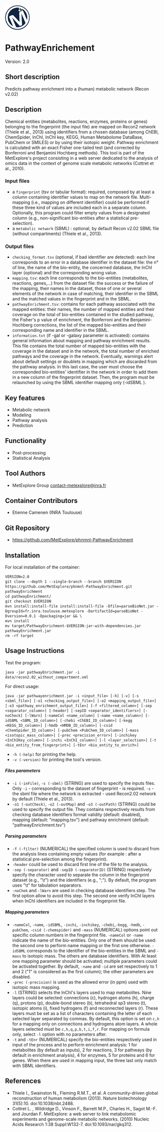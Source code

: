 ![LOGO](Logo_Metexplore.png)
# PathwayEnrichement

Version: 2.0

## Short description
Predicts pathway enrichment into a (human) metabolic network (Recon v2.02)

## Description
Chemical entities (metabolites, reactions, enzymes, proteins or genes) belonging to the fingerprint (the input file) are mapped on Recon2 network (Thiele et al., 2013) using identifiers from a chosen database (among ChEBI, ChemSpider, InChI, InChI key, KEGG, Human Metabolome DataBase, PubChem or SMILES) or by using their isotopic weight. Pathway enrichment is calculated with an exact Fisher one-tailed test (and corrected by Bonferroni and Benjamini Hochberg methods). This tool is part of the MetExplore's project consisting in a web server dedicated to the analysis of omics data in the context of genome scale metabolic networks (Cottret et al., 2010).

### Input files
- a ```fingerprint``` (tsv or tabular format): required, composed by at least a column containing identifier values to map on the network file. Multi-mapping (i.e., mapping on different identifier) could be performed if these three kind of values are included each in a separate column. Optionally, this program could filter empty values from a designated column (e.g., non-significant bio-entities after a statistical pre-selection).
- a ```metabolic network``` (SBML) : optional, by default Recon v2.02 SBML file (without compartments) (Thiele et al., 2013).

### Output files
- ```checking_format.tsv``` (optional, if bad identifier are detected): each line corresponds to an error in a database identifier in the dataset file: the n° of line, the name of the bio-entity, the concerned database, the InChI layer (optional) and the corresponding wrong value.
- ```mapping.tsv```: each line corresponds to the bio-entities (metabolites, reactions, genes,...) from the dataset file: the success or the failure of the mapping, their names in the dataset, those of one or several elements of the network in case of matching, their identifier in the SBML and the matched values in the fingerprint and in the SBML.
- ```pathwayEnrichment.tsv```: contains for each pathway associated with the mapped entities: their names, the number of mapped entities and their coverage on the total of bio-entities contained in the studied pathway, the Fisher's p value of enrichment, the Bonferroni and the Benjamini-Hochberg corrections, the list of the mapped bio-entities and their corresponding name and identifier in the SBML.
- ```information.txt``` (if -gal or -galaxy parameter is activated): contains general information about mapping and pathway enrichment results. This file contains the total number of mapped bio-entities with the coverage in the dataset and in the network, the total number of enriched pathways and the coverage in the network. Eventually, warnings alert about default settings or doublets in mapping which are discarded from the pathway analysis. In this last case, the user must choose the corresponded bio-entities' identifier in the network in order to add them in a new column of the fingerprint dataset. Then, the program must be relaunched by using the SBML identifier mapping only (-idSBML <columnNumber>).

## Key features
- Metabolic network
- Modeling
- Pathway analysis
- Prediction

## Functionality
- Post-processing
- Statistical Analysis

## Tool Authors
- MetExplore Group contact-metexplore@inra.fr

## Container Contributors
- Etienne Camenen (INRA Toulouse)

## Git Repository
- https://github.com/MetExplore/phnmnl-PathwayEnrichment

## Installation
For local installation of the container:
```
VERSION=2.0
git clone --depth 1 --single-branch --branch $VERSION https://github.com/MetExplore/phnmnl-PathwayEnrichment.git pathwayEnrichment
cd pathwayEnrichment/
git checkout $VERSION
mvn install:install-file install:install-file -Dfile=parseBioNet.jar -DgroupId=fr.inra.toulouse.metexplore -DartifactId=parseBioNet -Dversion=0.0.1 -Dpackaging=jar && \
mvn install
mv target/PathwayEnrichment-$VERSION-jar-with-dependencies.jar pathwayEnrichment.jar
rm -rf target
```

## Usage Instructions
Test the program:

```
java -jar pathwayEnrichment.jar -i  data/recon2.02_without_compartment.xml
```

For direct usage:

```
java -jar pathwayenrichment.jar -i <input_file> [-h] [-v] [-s <sbml_file>] [-o1 <checking_output_file>] [-o2 <mapping_output_file>] [-o3 <pathway_enrichment_output_file>] [-f <filtered_column>] [-sep <separator_column>] [-header] [-sepID <separator_identifiers>] [-noCheck] [-lWarn] [-nameCol <name_column] [-name <name_column>] [-idSBML <SBML_ID_column>] [-chebi <ChEBI_ID_column>] [-kegg <KEGG_ID_column>] [-hmdb <HMDB_ID_column>] [-csid <ChemSpider_ID_column>] [-pubChem <PubChem_ID_column>] [-mass <isotopic_mass_column>] [-prec <precision_error>] [-inchikey <InChIKey_column>] [-inchi <InChI_column>] [-l <layer_selection>] [-t <bio_entity_from_fingerprint>] [-tEnr <bio_entity_to_enrich>]
```

- ```-h (-help)``` for printing the help.
- ```-v (-version)``` for printing the tool's version.

##### Files parameters
- ```-i (-inFile)```, ```-s (-sbml)``` (STRING) are used to specify the inputs files. Only ```-i``` - corresponding to the dataset of fingerprint - is required. ```-s``` - the sbml file where the network is extracted - used Recon2.02 network by default (Thiele et al., 2013).
- ```-o1 (-outCheck)```, ```-o2 (-outMap)``` and ```-o3 (-outPath)``` (STRING) could be used to specify the output file. They contains respectively results from checking database identifiers format validity (default: disabled), mapping (default: "mapping.tsv") and pathway enrichment (default: "pathwayEnrichment.tsv") 

##### Parsing parameters
- ```-f (-filter)``` (NUMERICAL) the specified column is used to discard from the analysis lines containing empty values (for example : after a statistical pre-selection among the fingerprint). 
- ```-header``` could be used to discard first line of the file to the analysis.
- ```-sep (-separator)``` and ```-sepID (-separatorID)``` (STRING) respectively specify the character used to separate the column in the fingerprint dataset (e.g., "\t") and the identifiers (e.g., ";"). By default, the program uses "\\t" for tabulation separators.
- ```-noChek``` and ```-lWarn``` are used in checking database identifiers step. The first option allow to avoid this step. The second one verify InChI layers when InChI identifiers are included in the fingerprint file.

##### Mapping parameters
- ```-nameCol```, ```-name```, ```-idSBML```, ```-inchi```, ```-inchikey```, ```-chebi```,```-kegg```, ```-hmdb```, ```-pubChem```, ```-csid (-chemspider)``` and ```-mass``` (NUMERICAL) options point out specific column numbers in the fingerprint file. ```-nameCol``` or ```-name``` indicate the name of the bio-entities. Only one of them should be used: the second one to perform name mapping or the first one otherwise. ```-idSBML``` corresponds to the identifier of the bio-entities in the SBML and ```-mass``` to isotopic mass. The others are database identifiers. With At least one mapping parameter should be activated; multiple parameters could be activated together. By default, ```-name``` and ```-id``` are set respectively to 1 and 2 ("1" is considered as the first column); the other parameters are disabled.
- ```-prec (-precision)``` is used as the allowed error (in ppm) used with isotopic mass mapping. 
- ```-l``` (STRING) selects the InChI's layers used to map metabolites. Nine layers could be selected: connections (c), hydrogen atoms (h), charge (q), protons (p), double-bond stereo (b), tetrahedral sp3 stereo (t), isotopic atoms (i), fixed hydrogens (f) and reconnected layers (r). These layers must be set as a list of characters containing the letter of each selected layer separated by commas. By default, this option is set on ```c,h``` for a mapping only on connections and hydrogens atom layers. A whole layers selected must be ```c,h,q,p,b,t,i,f,r```. For mapping on formula only, select ```-l``` option with no parameters after.
- ```-t``` and ```-tEnr``` (NUMERICAL) specify the bio-entities respectively used in input of the process and to perform enrichment analysis: 1 for metabolites (by default as inputs), 2 for reactions, 3 for pathways (by default in enrichment analysis), 4 for enzymes, 5 for proteins and 6 for genes. When there are used in mapping input, the three last only match with SBML identifiers.


## References
- Thiele I., Swainston N., Fleming R.M.T., et al. A community-driven global reconstruction of human metabolism (2013). Nature biotechnology 31(5):10. doi:10.1038/nbt.2488.
- Cottret L. , Wildridge D., Vinson F., Barrett M.P., Charles H., Sagot M.-F. and Jourdan F. MetExplore: a web server to link metabolomic experiments and genome-scale metabolic networks. (2010) Nucleic Acids Research 1:38 Suppl:W132-7. doi:10.1093/nar/gkq312.